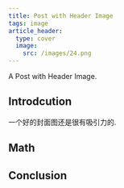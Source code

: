 ```yaml
---
title: Post with Header Image
tags: image
article_header:
  type: cover
  image:
    src: /images/24.png
---
```


A Post with Header Image.


## Introdcution

一个好的封面图还是很有吸引力的.


## Math




## Conclusion



<!--more-->
